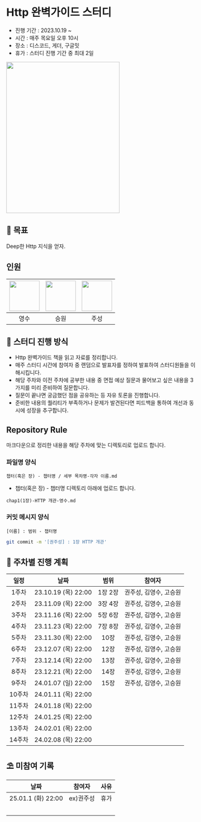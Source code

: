 # Http 완벽가이드 스터디

* 진행 기간 : 2023.10.19 ~
* 시간 : 매주 목요일 오후 10시
* 장소 : 디스코드, 게더, 구글밋
* 휴가 : 스터디 진행 기간 중 최대 2일

<img src="https://contents.kyobobook.co.kr/sih/fit-in/458x0/pdt/9788966261208.jpg" width = 300 height = 400>

## 🚩 목표
Deep한 Http 지식을 얻자.


## 인원
| [<img src="https://github.com/devYSK.png" width="80">](https://github.com/devYSK) | [<img src="https://github.com/goseungwon.png" width="80">](https://github.com/goseungwon) | [<img src="https://github.com/JoosungKwon.png" width="80">](https://github.com/JoosungKwon) |
|:----------------------------------------------------------------------------------:|:----------------------------------------------------------------------------------:|:-----------------------------------------------------------------------------------:|
| 영수 | 승원 | 주성 |



## 🎯 스터디 진행 방식
* Http 완벽가이드 책을 읽고 자료를 정리합니다.
* 매주 스터디 시간에 참여자 중 랜덤으로 발표자를 정하여 발표하여 스터디원들을 이해시킵니다.
* 해당 주차와 이전 주차에 공부한 내용 중 면접 예상 질문과 물어보고 싶은 내용을 3가지를 미리 준비하여 질문합니다.
* 질문이 끝나면 궁금했던 점을 공유하는 등 자유 토론을 진행합니다. 
* 준비한 내용의 퀄리티가 부족하거나 문제가 발견된다면 피드백을 통하여 개선과 동시에 성장을 추구합니다.


## Repository Rule
마크다운으로 정리한 내용을 해당 주차에 맞는 디렉토리로 업로드 합니다.

### 파일명 양식
`챕터(혹은 장) - 챕터명 / 세부 목차명-각자 이름.md`
* 챕터(혹은 장) - 챕터명 디렉토리 아래에 업로드 합니다.
```
chap1(1장)-HTTP 개관-영수.md
```

### 커밋 메시지 양식
`[이름] : 범위 - 챕터명  `
```sh
git commit -m '[권주성] : 1장 HTTP 개관'
```


## 🎯 주차별 진행 계획
|일정|날짜|범위|참여자|
|:--:|:--:|:--:|:--:|
|1주차|23.10.19 (목) 22:00|1장 2장| 권주성, 김영수, 고승원|
|2주차|23.11.09 (목) 22:00|3장 4장| 권주성, 김영수, 고승원|
|3주차|23.11.16 (목) 22:00|5장 6장|권주성, 김영수, 고승원|
|4주차|23.11.23 (목) 22:00|7장 8장|권주성, 김영수, 고승원|
|5주차|23.11.30 (목) 22:00|10장 |권주성, 김영수, 고승원|
|6주차|23.12.07 (목) 22:00|12장|권주성, 김영수, 고승원|
|7주차|23.12.14 (목) 22:00|13장|권주성, 김영수, 고승원|
|8주차|23.12.21 (목) 22:00|14장|권주성, 김영수, 고승원|
|9주차|24.01.07 (일) 22:00|15장|권주성, 김영수, 고승원|
|10주차|24.01.11 (목) 22:00|||
|11주차|24.01.18 (목) 22:00|||
|12주차|24.01.25 (목) 22:00|||
|13주차|24.02.01 (목) 22:00|||
|14주차|24.02.08 (목) 22:00|||



## ⛱️ 미참여 기록

|날짜|참여자|사유
|:--:|:--:|:--:|
|25.01.1 (화) 22:00|ex)권주성|휴가
|||
|||
|||
|||
|||
